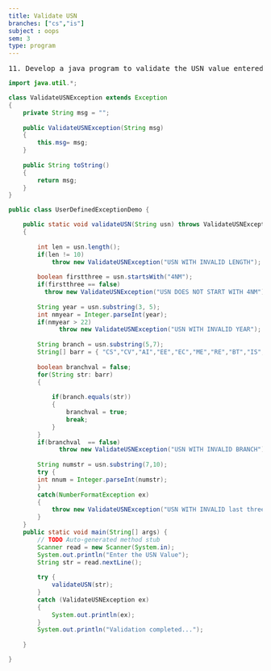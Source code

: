 ```yaml
---
title: Validate USN
branches: ["cs","is"]
subject : oops
sem: 3
type: program
---
```


<pre>
11. Develop a java program to validate the USN value entered by the user by making use of user defined exception handling concept.Valid usn number will have the format “4NMmmXYnnn” where mm is numeric value ranging from 01 to 22 , valid values for XY are “CS”,”CV”,”AI”,”EE”,”EC”,”ME”,”RE”,”BT”,”IS”,”CC”,”DS” and nnn is running 3 digit number.The exception message will be “Invalid USN”,”Invalid Year”,”Invalid branch code”,”Invalid Running number” dependending on the error in the value entered.
</pre>

```java
import java.util.*;

class ValidateUSNException extends Exception
{
	private String msg = "";
	
	public ValidateUSNException(String msg)
	{
		this.msg= msg;
	}
	
	public String toString()
	{
		return msg;
	}
}

public class UserDefinedExceptionDemo {

	public static void validateUSN(String usn) throws ValidateUSNException
	{
		
		int len = usn.length();
		if(len != 10)
			throw new ValidateUSNException("USN WITH INVALID LENGTH");
		
		boolean firstthree = usn.startsWith("4NM");
		if(firstthree == false)
		  throw new ValidateUSNException("USN DOES NOT START WITH 4NM");
		
		String year = usn.substring(3, 5);
		int nmyear = Integer.parseInt(year);
		if(nmyear > 22)
			  throw new ValidateUSNException("USN WITH INVALID YEAR");
		
		String branch = usn.substring(5,7);
		String[] barr = { "CS","CV","AI","EE","EC","ME","RE","BT","IS","CC","DS"};
		
		boolean branchval = false;
		for(String str: barr)
		{  
		
			if(branch.equals(str))
			{
				branchval = true;
				break;
			}
		}
		if(branchval  == false)
			  throw new ValidateUSNException("USN WITH INVALID BRANCH");
			  
		String numstr = usn.substring(7,10);
		try {
		int nnum = Integer.parseInt(numstr);
		}
		catch(NumberFormatException ex)
		{
			throw new ValidateUSNException("USN WITH INVALID last three digits..");
		}
	}
	public static void main(String[] args) {
		// TODO Auto-generated method stub
        Scanner read = new Scanner(System.in);
        System.out.println("Enter the USN Value");
        String str = read.nextLine();
        
        try {
        	validateUSN(str);
        }
        catch (ValidateUSNException ex)
        {
        	System.out.println(ex);
        }
        System.out.println("Validation completed...");
        
	}

}
```